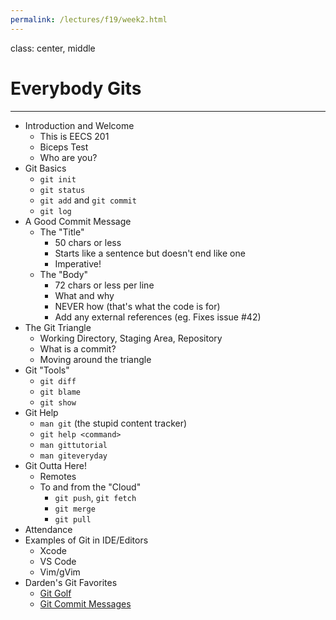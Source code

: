 ```yaml
---
permalink: /lectures/f19/week2.html
---
```


class: center, middle

# Everybody Gits


----------------

* Introduction and Welcome
    * This is EECS 201
    * Biceps Test
    * Who are you?
* Git Basics
    * `git init`
    * `git status`
    * `git add` and `git commit`
    * `git log`
* A Good Commit Message
    * The "Title"
        * 50 chars or less
        * Starts like a sentence but doesn't end like one
        * Imperative!
    * The "Body"
        * 72 chars or less per line
        * What and why
        * NEVER how (that's what the code is for)
        * Add any external references (eg. Fixes issue #42)
* The Git Triangle
    * Working Directory, Staging Area, Repository
    * What is a commit?
    * Moving around the triangle
* Git "Tools"
    * `git diff`
    * `git blame`
    * `git show`
* Git Help
    * `man git` (the stupid content tracker)
    * `git help <command>`
    * `man gittutorial`
    * `man giteveryday`
* Git Outta Here!
    * Remotes
    * To and from the "Cloud"
        * `git push`, `git fetch`
        * `git merge`
        * `git pull`
* Attendance
* Examples of Git in IDE/Editors
    * Xcode
    * VS Code
    * Vim/gVim
* Darden's Git Favorites
    * [Git Golf](https://learngitbranching.js.org)
    * [Git Commit Messages](https://hackernoon.com/git-it-together-some-tips-on-commit-etiquette-and-best-practices-for-junior-developers-1f147b8dfd56)
